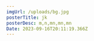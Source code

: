 ```yaml
---
imgUrl: /uploads/bg.jpg
posterTitle: jk
posterDesc: m,n,mn,mn,mn
Date: 2023-09-16T20:11:19.366Z
---
```

